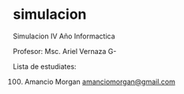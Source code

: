 # simulacion
Simulacion IV Año Informactica

Profesor: Msc. Ariel Vernaza G-



Lista de estudiates:






















100. Amancio Morgan amanciomorgan@gmail.com

